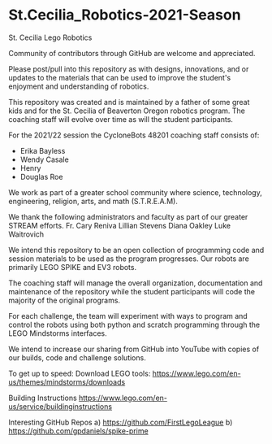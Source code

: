 # St.Cecilia_Robotics-2021-Season

St. Cecilia Lego Robotics

Community of contributors through GitHub are welcome and appreciated.  

Please post/pull into this repository as with designs, innovations, and or updates to the materials that can be used to improve the student's enjoyment and understanding of robotics.

This repository was created and is maintained by a father of some great kids and for the St. Cecilia of Beaverton Oregon robotics program.   The coaching staff will evolve over time as will the student participants.   

For the 2021/22 session the CycloneBots 48201 coaching staff consists of:

  - Erika Bayless
  - Wendy Casale
  - Henry
  - Douglas Roe

We work as part of a greater school community where science, technology, engineering, religion, arts, and math (S.T.R.E.A.M).  

We thank the following administrators and faculty as part of our greater STREAM efforts.
  Fr. Cary Reniva
  Lillian Stevens
  Diana Oakley
  Luke Waitrovich

We intend this repository to be an open collection of programming code and session materials to be used as the program progresses.   Our robots are primarily LEGO SPIKE and EV3 robots.   

The coaching staff will manage the overall organization, documentation and maintenance of the repository while the student participants will code the majority of the original programs.   

For each challenge, the team will experiment with ways to program and control the robots using both python and scratch programming through the LEGO Mindstorms interfaces.

We intend to increase our sharing from GitHub into YouTube with copies of our builds, code and challenge solutions.  

To get up to speed:
Download LEGO tools:  https://www.lego.com/en-us/themes/mindstorms/downloads

Building Instructions https://www.lego.com/en-us/service/buildinginstructions

Interesting GitHub Repos
a) https://github.com/FirstLegoLeague
b) https://github.com/gpdaniels/spike-prime
